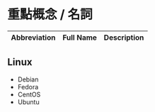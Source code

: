 # 重點概念 / 名詞

Abbreviation | Full Name | Description
-|-|-

## Linux
- Debian
- Fedora
- CentOS
- Ubuntu